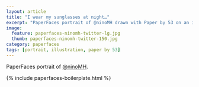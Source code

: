 ```yaml
---
layout: article
title: "I wear my sunglasses at night…"
excerpt: "PaperFaces portrait of @ninoMH drawn with Paper by 53 on an iPad."
image: 
  feature: paperfaces-ninomh-twitter-lg.jpg
  thumb: paperfaces-ninomh-twitter-150.jpg
category: paperfaces
tags: [portrait, illustration, paper by 53]
---
```


PaperFaces portrait of [@ninoMH](http://twitter.com/ninoMH).

{% include paperfaces-boilerplate.html %}